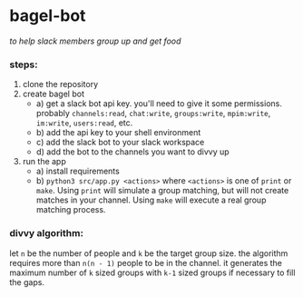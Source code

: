 # bagel-bot

*to help slack members group up and get food*

### steps:
1. clone the repository
2. create bagel bot
   - a) get a slack bot api key. you'll need to give it some permissions. probably `channels:read`, `chat:write`, `groups:write`, `mpim:write`, `im:write`, `users:read`, etc.
   - b) add the api key to your shell environment
   - c) add the slack bot to your slack workspace
   - d) add the bot to the channels you want to divvy up
3. run the app
   - a) install requirements
   - b) `python3 src/app.py <actions>` where `<actions>` is one of `print` or `make`.
        Using `print` will simulate a group matching, but will not create matches in your channel.
        Using  `make` will execute a real group matching process. 

### divvy algorithm:
let `n` be the number of people and `k` be the target group size.
the algorithm requires more than `n(n - 1)` people to be in the channel.
it generates the maximum number of `k` sized groups with `k-1` sized groups if necessary to fill the gaps.
